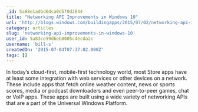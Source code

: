 ```yaml
---
_id: 5a88e1adbd6dca0d5f0d2644
title: "Networking API Improvements in Windows 10"
url: 'http://blogs.windows.com/buildingapps/2015/07/02/networking-api-improvements-in-windows-10/'
category: articles
slug: 'networking-api-improvements-in-windows-10'
user_id: 5a83ce59d6eb0005c4ecda2c
username: 'bill-s'
createdOn: '2015-07-04T07:37:02.000Z'
tags: []
---
```


In today’s cloud-first, mobile-first technology world, most Store apps have at least some integration with web services or other devices on a network. These include apps that fetch online weather content, news or sports scores, media or podcast downloaders and even peer-to-peer games, chat or VoIP apps. These apps are built using a wide variety of networking APIs that are a part of the Universal Windows Platform.
